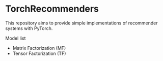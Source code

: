 # TorchRecommenders

This repository aims to provide simple implementations of recommender systems with PyTorch.

Model list
- Matrix Factorization (MF) 
- Tensor Factorization (TF) 
